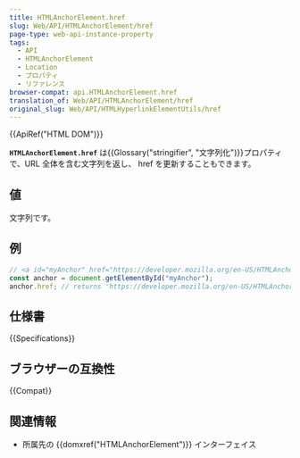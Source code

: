 ```yaml
---
title: HTMLAnchorElement.href
slug: Web/API/HTMLAnchorElement/href
page-type: web-api-instance-property
tags:
  - API
  - HTMLAnchorElement
  - Location
  - プロパティ
  - リファレンス
browser-compat: api.HTMLAnchorElement.href
translation_of: Web/API/HTMLAnchorElement/href
original_slug: Web/API/HTMLHyperlinkElementUtils/href
---
```

{{ApiRef("HTML DOM")}}

**`HTMLAnchorElement.href`** は{{Glossary("stringifier", "文字列化")}}プロパティで、URL 全体を含む文字列を返し、 href を更新することもできます。

## 値

文字列です。

## 例

```js
// <a id="myAnchor" href="https://developer.mozilla.org/en-US/HTMLAnchorElement"> 要素が文書にあったとします
const anchor = document.getElementById("myAnchor");
anchor.href; // returns 'https://developer.mozilla.org/en-US/HTMLAnchorElement'
```

## 仕様書

{{Specifications}}

## ブラウザーの互換性

{{Compat}}

## 関連情報

- 所属先の {{domxref("HTMLAnchorElement")}} インターフェイス
